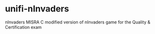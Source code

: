 # unifi-nInvaders
nInvaders MISRA C modified version of nInvaders game for the Quality &amp; Certification exam
